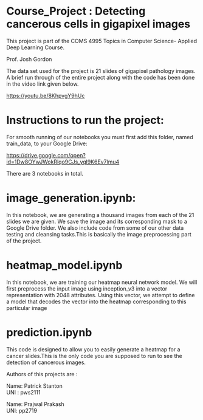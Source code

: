 # Course_Project : Detecting cancerous cells in gigapixel images
This project is part of the COMS 4995 Topics in Computer Science- Applied Deep Learning Course.

Prof. Josh Gordon 

The data set used for the project is 21 slides of gigapixel pathology images.
A brief run through of the entire project along with the code has been done in the video link given below.

https://youtu.be/8KhpvgY9hUc

# Instructions to run the project: </br>
For smooth running of our notebooks you must first add this folder, named train_data, to your Google Drive:

https://drive.google.com/open?id=1Dw8OYwJWokRlqo9CJs_yql9K6Ev7lmu4

There are 3 notebooks in total. 

# image_generation.ipynb:
In this notebook, we are generating a thousand images from each of the 21 slides we are given. We save the image and its corresponding mask to a Google Drive folder. We also include code from some of our other data testing and cleansing tasks.This is basically the image preprocessing part of the project. 

# heatmap_model.ipynb
In this notebook, we are training our heatmap neural network model. We will first preprocess the input image using inception_v3 into a vector representation with 2048 attributes. Using this vector, we attempt to define a model that decodes the vector into the heatmap corresponding to this particular image

# prediction.ipynb
This code is designed to allow you to easily generate a heatmap for a cancer slides.This is the only code you are supposed to run to see the detection of cancerous images. 

Authors of this projects are :

Name: Patrick Stanton                
UNI : pws2111

Name: Prajwal Prakash </br>
UNI: pp2719
